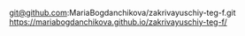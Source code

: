git@github.com:MariaBogdanchikova/zakrivayuschiy-teg-f.git https://mariabogdanchikova.github.io/zakrivayuschiy-teg-f/